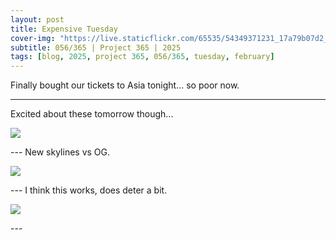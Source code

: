 ```yaml
---
layout: post
title: Expensive Tuesday
cover-img: "https://live.staticflickr.com/65535/54349371231_17a79b07d2_h.jpg"
subtitle: 056/365 | Project 365 | 2025
tags: [blog, 2025, project 365, 056/365, tuesday, february]
---
```

<style>
  .intro-header.big-img {
    background-position:center; 
  }
</style>

Finally bought our tickets to Asia tonight... so poor now.

---

Excited about these tomorrow though...
<p class="post-img-wrap">
  <img src="https://live.staticflickr.com/65535/54351937318_cf6e1d35c3_h.jpg">
</p>
---
New skylines vs OG.
<p class="post-img-wrap">
  <img src="https://live.staticflickr.com/65535/54353618749_70fa6d10d8_h.jpg">
</p>
---
I think this works, does deter a bit.
<p class="post-img-wrap">
  <img src="https://live.staticflickr.com/65535/54353637288_f19625ca02_h.jpg">
</p>
---

